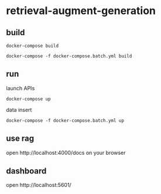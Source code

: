 # retrieval-augment-generation

## build

```shell
docker-compose build
```

```shell
docker-compose -f docker-compose.batch.yml build
```

## run

launch APIs

```shell
docker-compose up
```

data insert

```shell
docker-compose -f docker-compose.batch.yml up
```

## use rag

open http://localhost:4000/docs on your browser

## dashboard

open http://localhost:5601/